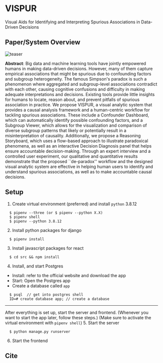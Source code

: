 # VISPUR
Visual Aids for Identifying and Interpreting Spurious Associations in Data-Driven Decisions


## Paper/System Overview
![teaser](https://github.com/picsolab/VISPUR/assets/19478509/3fec43cb-77be-4223-8b5f-4aba1a2c13a1)

**Abstract**: Big data and machine learning tools have jointly empowered humans in making data-driven decisions. However, many of them capture empirical associations that might be spurious due to confounding factors and subgroup heterogeneity. The famous Simpson's paradox is such a phenomenon where aggregated and subgroup-level associations contradict with each other, causing cognitive confusions and difficulty in making adequate interpretations and decisions. Existing tools provide little insights for humans to locate, reason about, and prevent pitfalls of spurious association in practice. We propose VISPUR, a visual analytic system that provides a causal analysis framework and a human-centric workflow for tackling spurious associations. These include a Confounder Dashboard, which can automatically identify possible confounding factors, and a Subgroup Viewer, which allows for the visualization and comparison of diverse subgroup patterns that likely or potentially result in a misinterpretation of causality. Additionally, we propose a Reasoning Storyboard, which uses a flow-based approach to illustrate paradoxical phenomena, as well as an interactive Decision Diagnosis panel that helps ensure accountable decision-making. Through an expert interview and a controlled user experiment, our qualitative and quantitative results demonstrate that the proposed ``de-paradox'' workflow and the designed visual analytic system are effective in helping human users to identify and understand spurious associations, as well as to make accountable causal decisions.

## Setup
1. Create virtual environment (preferred) and install `python` 3.8.12
  ```shell
    $ pipenv --three (or $ pipenv --python X.X)
    $ pipenv shell
    $ pipenv --python 3.8.12
  ```
2. Install python packages for django

  ```shell
    $ pipenv install
  ```
3. Install javascript packages for react

  ```shell
    $ cd src && npm install
  ```
4. Install, and start Postgres
  - Install: refer to the official website and download the app
  - Start: Open the Postgres app
  - Create a database called `app`

  ```shell
    $ psql  // get into postgres shell
    ID=# create database app; // create a database
  ```
---
After everything is set up, start the server and frontend.
(Whenever you want to start the app later, follow these steps.)
(Make sure to activate the virtual environment with `pipenv shell`)
5. Start the server
  ```shell
    $ python manage.py runserver
  ```
6. Start the frontend

## Cite

